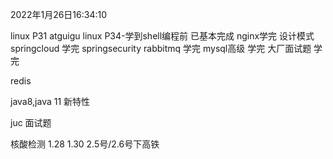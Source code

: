 2022年1月26日16:34:10

linux  P31
atguigu     linux P34-学到shell编程前  已基本完成
nginx学完
设计模式
springcloud 学完
springsecurity
rabbitmq 学完
mysql高级 学完
大厂面试题 学完

redis

java8,java 11 新特性

juc
面试题








核酸检测
1.28
1.30
2.5号/2.6号下高铁

